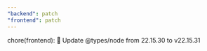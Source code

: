 ```yaml
---
"backend": patch
"frontend": patch
---
```


chore(frontend): 🧹 Update @types/node from 22.15.30 to v22.15.31
